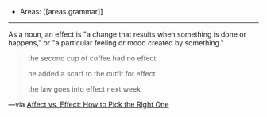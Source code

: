 
- Areas: [[areas.grammar]]

---

As a noun, an effect is "a change that results when something is done or happens," or "a particular feeling or mood created by something."

> the second cup of coffee had no effect

> he added a scarf to the outfit for effect

> the law goes into effect next week

—via [Affect vs. Effect: How to Pick the Right One](#%20Merriam-Webster%7Chttps%3A%2F%2Fwww.merriam-webster.com%2Fwords-at-play%2Faffect-vs-effect-usage-difference)

